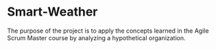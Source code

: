 # Smart-Weather
The purpose of the project is to apply the concepts learned in the Agile Scrum Master course by analyzing a hypothetical organization.
